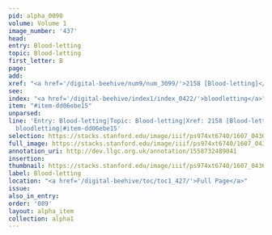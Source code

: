 ```yaml
---
pid: alpha_0090
volume: Volume 1
image_number: '437'
head:
entry: Blood-letting
topic: Blood-letting
first_letter: B
page:
add:
xref: "<a href='/digital-beehive/num9/num_3099/'>2158 [Blood-letting]</a>"
see:
index: "<a href='/digital-beehive/index1/index_0422/'>bloodletting</a>"
item: "#item-dd06ebe15"
unparsed:
line: 'Entry: Blood-letting|Topic: Blood-letting|Xref: 2158 [Blood-letting]|Index:
  bloodletting|#item-dd06ebe15'
selection: https://stacks.stanford.edu/image/iiif/ps974xt6740/1607_0436/384,2325,3029,314/full/0/default.jpg
full_image: https://stacks.stanford.edu/image/iiif/ps974xt6740/1607_0436/full/full/0/default.jpg
annotation_uri: http://dev.llgc.org.uk/annotation/1558732489041
insertion:
thumbnail: https://stacks.stanford.edu/image/iiif/ps974xt6740/1607_0436/384,2325,600,180/250,/0/default.jpg
label: Blood-letting
location: "<a href='/digital-beehive/toc/toc1_427/'>Full Page</a>"
issue:
also_in_entry:
order: '089'
layout: alpha_item
collection: alpha1
---
```

